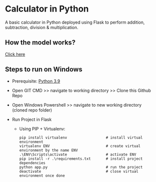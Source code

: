 # Calculator in Python
A basic calculator in Python deployed using Flask to perform addition, subtraction, division &amp; multiplication. 
## How the model works?
[Click here](https://www.linkedin.com/posts/jyotiradityasaha_python-html-css-activity-7052686959684583424-XvRx?utm_source=share&utm_medium=member_desktop)
## Steps to run on Windows
* Prerequisite: [Python 3.9](https://www.python.org/downloads/)
* Open GIT CMD >> navigate to working directory >> Clone this Github Repo
* Open Windows Powershell >> navigate to new working directory (cloned repo folder)
* Run Project in Flask

  * Using PIP + Virtualenv:
 
        pip install virtualenv                  # install virtual environment        
        virtualenv ENV                          # create virtual environment by the name ENV
        .\ENV\Scripts\activate                  # activate ENV
        pip install -r .\requirements.txt       # install project dependencies
        python app.py                           # run the project
        deactivate                              # close virtual environment once done
